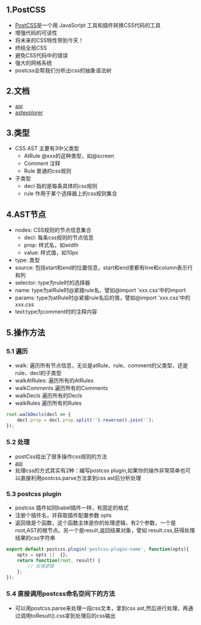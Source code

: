 ## 1.PostCSS
- [PostCSS](https://www.postcss.com.cn/)是一个用 JavaScript 工具和插件转换CSS代码的工具
- 增强代码的可读性
- 将未来的CSS特性带到今天！
- 终结全局CSS
- 避免CSS代码中的错误
- 强大的网格系统
- postcss会帮我们分析出css的抽象语法树

## 2.文档
- [api](http://api.postcss.org/)
- [astexplorer](https://astexplorer.net/#/2uBU1BLuJ1)

## 3.类型
- CSS AST 主要有3中父类型
    - AtRule @xxx的这种类型，如@screen
    - Comment 注释
    - Rule 普通的css规则
- 子类型
    - decl 指的是每条具体的css规则
    - rule 作用于某个选择器上的css规则集合

## 4.AST节点
- nodes: CSS规则的节点信息集合
    - decl: 每条css规则的节点信息
    - prop: 样式名，如width
    - value: 样式值，如10px
- type: 类型
- source: 包括start和end的位置信息，start和end里都有line和column表示行和列
- selector: type为rule时的选择器
- name: type为atRule时@紧接rule名，譬如@import 'xxx.css'中的import
- params: type为atRule时@紧接rule名后的值，譬如@import 'xxx.css'中的xxx.css
- text:type为comment时的注释内容
## 5.操作方法
### 5.1 遍历
- walk: 遍历所有节点信息，无论是atRule、rule、comment的父类型，还是rule、decl的子类型
- walkAtRules: 遍历所有的AtRules
- walkComments 遍历所有的Comments
- walkDecls 遍历所有的Decls
- walkRules 遍历所有的Rules

```js
root.walkDecls(decl => {
    decl.prop = decl.prop.split('').reverse().join('');
});
```
### 5.2 处理
- postCss给出了很多操作css规则的方法
- [api](http://api.postcss.org/AtRule.html)
- 处理css的方式其实有2种：编写postcss plugin,如果你的操作非常简单也可以直接利用postcss.parse方法拿到css ast后分析处理

### 5.3 postcss plugin
- postcss 插件如同babel插件一样，有固定的格式
- 注册个插件名，并获取插件配置参数 opts
- 返回值是个函数，这个函数主体是你的处理逻辑，有2个参数，一个是root,AST的根节点。另一个是result,返回结果对象，譬如 result.css,获得处理结果的css字符串
```js
export default postcss.plugin('postcss-plugin-name', function(opts){
    opts = opts ||  {};
    return function(root, result) {
        // 处理逻辑
    };
});
```
### 5.4 直接调用postcss命名空间下的方法
- 可以用postcss.parse来处理一段css文本，拿到css ast,然后进行处理，再通过调用toResult().css拿到处理后的css输出